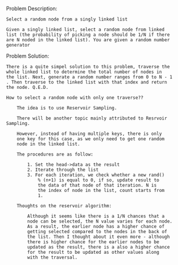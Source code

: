 Problem Description:

	Select a random node from a singly linked list

	Given a singly linked list, select a random node from linked 
	list (the probability of picking a node should be 1/N if there
	are N noded in the linked list). You are given a random number
	generator

Problem Solution:

	There is a quite simpel solution to this problem, traverse the 
	whole linked list to determine the total number of nodes in 
	the list. Next, generate a random number ranges from 0 to N - 1
	. Then traverse to the linked list with that index and return 
	the node. Q.E.D.

	How to select a random node with only one traverse??

		The idea is to use Reservoir Sampling.

		There will be another topic mainly attributed to Resrvoir Sampling. 

		However, instead of having multiple keys, there is only 
		one key for this case, as we only need to get one random 
		node in the linked list.

		The procedures are as follow:

			1. Set the head->data as the result
			2. Iterate through the list
			3. For each iteration, we check whether a new rand() 
				% (n+1) is equal to 0, if so, update result to 
				the data of that node of that iteration. N is 
				the index of node in the list, count starts from
				1.
	
		Thoughts on the reservoir algorithm:

			Although it seems like there is a 1/N chances that a 
			node can be selected, the N value varies for each node.
			As a result, the earlier node has a higher chance of 
			getting selected compared to the nodes in the back of 
			the list. Then I thought about it even more - although 
			there is higher chance for the earlier nodes to be 
			updated as the result, there is a also a higher chance 
			for the result to be updated as other values along 
			with the traversal. 